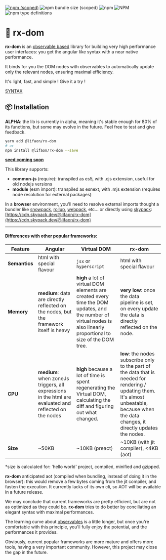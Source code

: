 [![npm (scoped)](https://img.shields.io/npm/v/@lifaon/rx-dom.svg)](https://www.npmjs.com/package/@lifaon/rx-dom)
![npm bundle size (scoped)](https://img.shields.io/bundlephobia/minzip/@lifaon/rx-dom.svg)
![npm](https://img.shields.io/npm/dm/@lifaon/rx-dom.svg)
![NPM](https://img.shields.io/npm/l/@lifaon/rx-dom.svg)
![npm type definitions](https://img.shields.io/npm/types/@lifaon/rx-dom.svg)

# 🌱 rx-dom

[comment]: <> (https://github.com/tusharmath/reactive-dom#virtualdomvsreactivedom)

**rx-dom** is an [observable based](https://github.com/lifaon74/rx-js-light) library for building very high performance user interfaces:
you get the angular like syntax with a near native performance.

It binds for you the DOM nodes with observables to automatically update only the relevant nodes, ensuring maximal efficiency.

It's light, fast, and simple ! Give it a try !

[SYNTAX](./src/syntax.md)


## 📦 Installation

**ALPHA**: the lib is currently in alpha, meaning it's stable enough for 80% of its functions,
but some may evolve in the future. Feel free to test and give feedback.

```bash
yarn add @lifaon/rx-dom
# or
npm install @lifaon/rx-dom --save
```

**[seed coming soon](https://github.com/lifaon74/rx-js-light-debug-vite)**

This library supports:

- **common-js** (require): transpiled as es5, with .cjs extension, useful for old nodejs versions
- **module** (esm import): transpiled as esnext, with .mjs extension (requires node resolution for external packages)

In a **browser** environment, you'll need to resolve external imports thought a bundler like
[snowpack](https://www.snowpack.dev/),
[rollup](https://rollupjs.org/guide/en/),
[webpack](https://webpack.js.org/),
etc...
or directly using [skypack](https://www.skypack.dev/):
[https://cdn.skypack.dev/@lifaon/rx-dom](https://cdn.skypack.dev/@lifaon/rx-dom)


---

#### Differences with other popular frameworks:

Feature | Angular | Virtual DOM | rx-dom
---     |--- |---          | ---
**Semantics**| html with special flavour | `jsx` or `hyperscript` | html with special flavour
**Memory** | **medium**: data are directly reflected on the nodes, but the framework itself is heavy | **high** a lot of virtual DOM elements are created every time the DOM updates, and the number of virtual nodes is also linearly proportional to size of the DOM tree. | **very low**: once the data pipeline is set, on every update the data is directly reflected on the node.
**CPU** | **medium**: when zoneJs triggers, all expressions in the html are evaluated and reflected on the nodes | **high** because a lot of time is spent regenerating the Virtual DOM, calculating the diff and figuring out what changed. | **low**: the nodes subscribe only to the part of the data that is needed for rendering / updating them. It's almost unbeatable, because when the data changes, it directly updates the nodes.
**Size** | ~50KB | ~10KB (preact) | ~10KB (with jit compiler), <4KB (aot)

*size is calculated for: 'hello world' project, compiled, minified and gzipped.

**rx-dom** anticipated aot (compiled when bundling, instead of doing it in the browser):
this would remove a few bytes coming from the jit compiler, and fasten the execution.
It currently lacks of its own cli, so AOT will be available in a future release.

We may conclude that current frameworks are pretty efficient, but are not as optimized as they could be.
**rx-dom** tries to do better by conciliating an elegant syntax with maximal performances.

The learning curve about [observables](https://github.com/lifaon74/rx-js-light) is a little longer,
but once you're comfortable with this principle, you'll fully enjoy the potential, and the performances it provides.

Obviously, current popular frameworks are more mature and offers more tools, having a very important community.
However, this project may close the gap in the future.




